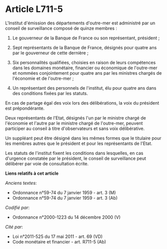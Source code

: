 # Article L711-5

L'Institut d'émission des départements d'outre-mer est administré par un conseil de surveillance composé de quinze membres :

1. Le gouverneur de la Banque de France ou son représentant, président ;

2. Sept représentants de la Banque de France, désignés pour quatre ans par le gouverneur de cette dernière ;

3. Six personnalités qualifiées, choisies en raison de leurs compétences dans les domaines monétaire, financier ou économique
de l'outre-mer et nommées conjointement pour quatre ans par les ministres chargés de l'économie et de l'outre-mer ;

4. Un représentant des personnels de l'institut, élu pour quatre ans dans des conditions fixées par les statuts.

En cas de partage égal des voix lors des délibérations, la voix du président est prépondérante.

Deux représentants de l'Etat, désignés l'un par le ministre chargé de l'économie et l'autre par le ministre chargé de
l'outre-mer, peuvent participer au conseil à titre d'observateurs et sans voix délibérative.

Un suppléant peut être désigné dans les mêmes formes que le titulaire pour les membres autres que le président et pour les
représentants de l'Etat.

Les statuts de l'institut fixent les conditions dans lesquelles, en cas d'urgence constatée par le président, le conseil de
surveillance peut délibérer par voie de consultation écrite.

**Liens relatifs à cet article**

_Anciens textes_:

  - Ordonnance n°59-74 du 7 janvier 1959 - art. 3 (M)
  - Ordonnance n°59-74 du 7 janvier 1959 - art. 3 (Ab)

_Codifié par_:

  - Ordonnance n°2000-1223 du 14 décembre 2000 (V)

_Cité par_:

  - Loi n°2011-525 du 17 mai 2011 - art. 69 (VD)
  - Code monétaire et financier - art. R711-5 (Ab)
